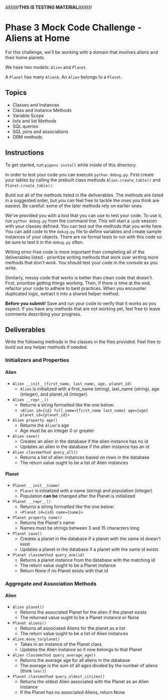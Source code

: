 **////////THIS IS TESTING MATERIAL////////**

# Phase 3 Mock Code Challenge - Aliens at Home

For this challenge, we'll be working with a domain that involves aliens and their home planets.

We have two models: `Alien` and `Planet`.

A `Planet` has many `Alien`s. An `Alien` belongs to a `Planet`.

## Topics

- Classes and Instances
- Class and Instance Methods
- Variable Scope
- lists and list Methods
- SQL queries
- SQL joins and associations
- ORM methods

## Instructions

To get started, run `pipenv install` while inside of this directory.

In order to test your code you can execute `python debug.py`. First create your
tables by calling the prebuilt class methods `Alien.create_table()` and
`Planet.create_table()`.

Build out all of the methods listed in the deliverables. The methods are listed
in a suggested order, but you can feel free to tackle the ones you think are
easiest. Be careful: some of the later methods rely on earlier ones.

We've provided you with a tool that you can use to test your code. To use it,
run `python debug.py` from the command line. This will start a `ipdb` session
with your classes defined. You can test out the methods that you write here. You
can add code to the `debug.py` file to define variables and create sample
instances of your objects. There are no formal tests to run with this code so be
sure to test it in the `debug.py` often.

Writing error-free code is more important than completing all of the
deliverables listed - prioritize writing methods that work over writing more
methods that don't work. You should test your code in the console as you write.

Similarly, messy code that works is better than clean code that doesn't. First,
prioritize getting things working. Then, if there is time at the end, refactor
your code to adhere to best practices. When you encounter duplicated logic,
extract it into a shared helper method.

**Before you submit!** Save and run your code to verify that it works as you
expect. If you have any methods that are not working yet, feel free to leave
comments describing your progress.

## Deliverables

Write the following methods in the classes in the files provided. Feel free to
build out any helper methods if needed.

### Initializers and Properties

#### Alien

- `Alien __init__(first_name, last_name, age, planet_id)`
  - `Alien` is initialized with a first_name (string), last_name (string), age (integer),
  and planet_id (integer).
- `Alien __repr__()`
  - Returns a string formatted like the one below:
  - `<Alien id={id} full_name={first_name last_name} age={age} planet_id={planet_id}>`
- `Alien property age()`
  - Returns the `Alien`'s age
  - Age must be an integer 0 or greater
- `Alien save()`
  - Creates an alien in the database if the alien instance has no id
  - Updates an alien in the database if the alien instance has an id
- `Alien classmethod query_all()`
  - Returns a list of alien instances based on rows in the database
  - The return value ought to be a list of Alien instances

#### Planet

- `Planet __init__(name)`
  - `Planet` is initialized with a name (string) and population (integer)
  - Population **can be** changed after the Planet is initialized
- `Planet __repr__()`
  - Returns a string formatted like the one below:
  - `<Planet id={id} name={name}>`
- `Planet property name()`
  - Returns the Planet's name
  - Names must be strings between 3 and 15 characters long
- `Planet save()`
  - Creates a planet in the database if a planet with the same id doesn't exist
  - Updates a planet in the database if a planet with the same id exists
- `Planet classmethod query_one(id)`
  - Returns a planet instance from the database with the matching id
  - The return value ought to be a Planet instance
  - Return None if no Planet exists with that id

### Aggregate and Association Methods

#### Alien

- `Alien planet()`
  - Returns the associated Planet for the alien if the planet exists
  - The returned value ought to be a Planet instance or None
- `Planet aliens()`
  - Returns all associated Aliens for the planet as a list
  - The return value ought to be a list of Alien instances
- `Alien.move_to(planet)`
  - Takes in an instance of the Planet class
  - Updates the Alien instance so it now belongs to that Planet
- `Alien classmethod query_average_age()`
  - Returns the average age for all aliens in the database
  - The average is the sum of all ages divided by the number of aliens (think `len()`)
- `Planet classmethod query_oldest_citizen()`
  - Returns the oldest Alien associated with the Planet as an Alien instance
  - If the Planet has no associated Aliens, return None
